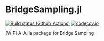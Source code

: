 # BridgeSampling.jl
[![Build status (Github Actions)](https://github.com/sqwayer/BridgeSampling.jl/workflows/CI/badge.svg)](https://github.com/sqwayer/BridgeSampling.jl/actions)
[![codecov.io](http://codecov.io/github/sqwayer/BridgeSampling.jl/coverage.svg?branch=main)](http://codecov.io/github/sqwayer/BridgeSampling.jl?branch=main)

[WIP] A Julia package for Bridge Sampling
